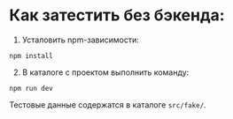 # Как затестить без бэкенда:

1. Усталовить npm-зависимости:
```shell
npm install
```

2. В каталоге с проектом выполнить команду:
```shell
npm run dev
```

Тестовые данные содержатся в каталоге `src/fake/`.